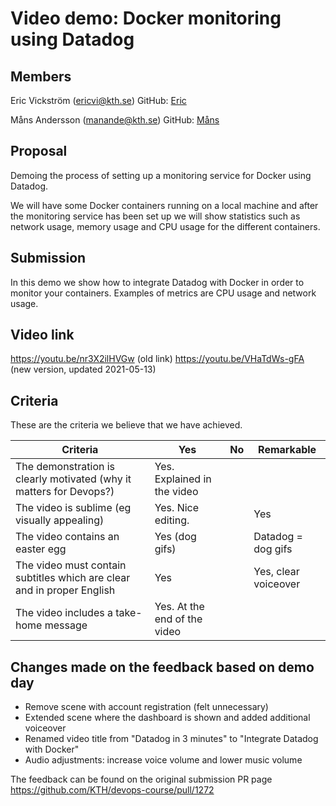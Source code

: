 # Video demo: Docker monitoring using Datadog

## Members

Eric Vickström (ericvi@kth.se)
GitHub: [Eric](https://github.com/vickstrom)

Måns Andersson (manande@kth.se)
GitHub: [Måns](https://github.com/mansand1)

## Proposal
Demoing the process of setting up a monitoring service for Docker using
Datadog.

We will have some Docker containers running on a local machine and 
after the monitoring service has been set up we will show statistics
such as network usage, memory usage and CPU usage for the different 
containers.

## Submission
In this demo we show how to integrate Datadog with Docker in order to monitor 
your containers. Examples of metrics are CPU usage and network usage.

## Video link
https://youtu.be/nr3X2ilHVGw (old link)
https://youtu.be/VHaTdWs-gFA (new version, updated 2021-05-13)

## Criteria
These are the criteria we believe that we have achieved.

| Criteria  | Yes  | No  | Remarkable  |
|---|---|---|---|
| The demonstration is clearly motivated (why it matters for Devops?)  | Yes. Explained in the video  |   |   |
| The video is sublime (eg visually appealing)  | Yes. Nice editing.  |   | Yes  |
| The video contains an easter egg  | Yes (dog gifs)  |   | Datadog = dog gifs  |
| The video must contain subtitles which are clear and in proper English  | Yes  |   | Yes, clear voiceover |
| The video includes a take-home message  | Yes. At the end of the video  |   |   |

## Changes made on the feedback based on demo day
  - Remove scene with account registration (felt unnecessary)
  - Extended scene where the dashboard is shown and added additional voiceover
  - Renamed video title from "Datadog in 3 minutes" to "Integrate Datadog with Docker"
  - Audio adjustments: increase voice volume and lower music volume

The feedback can be found on the original submission PR page https://github.com/KTH/devops-course/pull/1272